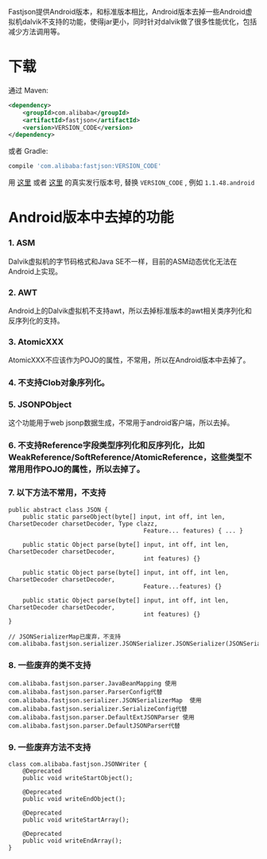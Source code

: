 Fastjson提供Android版本，和标准版本相比，Android版本去掉一些Android虚拟机dalvik不支持的功能，使得jar更小，同时针对dalvik做了很多性能优化，包括减少方法调用等。

# 下载
通过 Maven:
```xml
<dependency>
    <groupId>com.alibaba</groupId>
    <artifactId>fastjson</artifactId>
    <version>VERSION_CODE</version>
</dependency>
```


或者 Gradle:
```groovy
compile 'com.alibaba:fastjson:VERSION_CODE'
```

用 [这里][1] 或者 [这里][2] 的真实发行版本号, 替换 `VERSION_CODE` , 例如 `1.1.48.android`

[1]: http://search.maven.org/#search%7Cgav%7C1%7Cg%3A%22com.alibaba%22%20AND%20a%3A%22fastjson%22
[2]: http://repo1.maven.org/maven2/com/alibaba/fastjson/

# Android版本中去掉的功能
### 1. ASM
Dalvik虚拟机的字节码格式和Java SE不一样，目前的ASM动态优化无法在Android上实现。

### 2. AWT
Android上的Dalvik虚拟机不支持awt，所以去掉标准版本的awt相关类序列化和反序列化的支持。

### 3. AtomicXXX
AtomicXXX不应该作为POJO的属性，不常用，所以在Android版本中去掉了。

### 4. 不支持Clob对象序列化。

### 5. JSONPObject
这个功能用于web jsonp数据生成，不常用于android客户端，所以去掉。

### 6. 不支持Reference字段类型序列化和反序列化，比如WeakReference/SoftReference/AtomicReference，这些类型不常用用作POJO的属性，所以去掉了。

### 7. 以下方法不常用，不支持

    public abstract class JSON {
        public static parseObject(byte[] input, int off, int len, CharsetDecoder charsetDecoder, Type clazz,
                                          Feature... features) { ... }
    
        public static Object parse(byte[] input, int off, int len, CharsetDecoder charsetDecoder, 
                                          int features) {}

        public static Object parse(byte[] input, int off, int len, CharsetDecoder charsetDecoder, 
                                          Feature...features) {}
    
        public static Object parse(byte[] input, int off, int len, CharsetDecoder charsetDecoder, 
                                          int features) {}
    }

    // JSONSerializerMap已废弃，不支持
    com.alibaba.fastjson.serializer.JSONSerializer.JSONSerializer(JSONSerializerMap)

### 8. 一些废弃的类不支持

    com.alibaba.fastjson.parser.JavaBeanMapping 使用com.alibaba.fastjson.parser.ParserConfig代替
    com.alibaba.fastjson.serializer.JSONSerializerMap  使用com.alibaba.fastjson.serializer.SerializeConfig代替
    com.alibaba.fastjson.parser.DefaultExtJSONParser 使用com.alibaba.fastjson.parser.DefaultJSONParser代替

### 9. 一些废弃方法不支持
    
    class com.alibaba.fastjson.JSONWriter {
        @Deprecated
        public void writeStartObject();
        
        @Deprecated
        public void writeEndObject();
    
        @Deprecated
        public void writeStartArray();
        
        @Deprecated
        public void writeEndArray();
    }